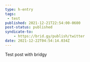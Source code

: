 ```yaml
---
type: h-entry
tags:
 - test
published: 2021-12-21T22:54:00-0600
post-status: published
syndicate-to:
	- https://brid.gy/publish/twitter
date: 2021-12-22T04:54:14.034Z
---
```


Test post with bridgy